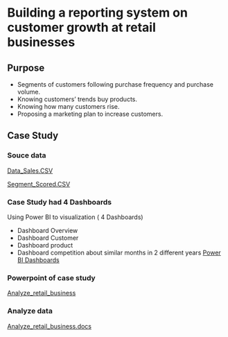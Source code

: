 
# Building a reporting system on customer growth at retail businesses    
## Purpose
-	Segments of customers following purchase frequency and purchase volume.
-	Knowing customers’ trends buy products.
-	Knowing how many customers rise.
-	Proposing a marketing plan to increase customers.



## Case Study 
### Souce data
[Data_Sales.CSV](https://docs.google.com/spreadsheets/d/1-AjY1pVNZ1FzeSZXW5RXUIw6OBWnaJp9sDVLodI97ZE/edit?usp=sharing)

[Segment_Scored.CSV](https://docs.google.com/spreadsheets/d/1YuYzDN6RmT8nRKVgkO3PKzOrKFY216Fcg-xrdH99e0Q/edit?usp=sharing)

### Case Study had 4 Dashboards
Using Power BI to visualization ( 4 Dashboards)
-	Dashboard Overview
-	Dashboard Customer
-	Dashboard product
-	Dashboard competition about similar months in 2 different years
[Power BI Dashboards](https://app.powerbi.com/groups/me/reports/a89b5f07-2484-400e-bf05-f1141ef69a4c/ReportSection?experience=power-bi)
### Powerpoint of case study 
[Analyze_retail_business](https://docs.google.com/presentation/d/1BhxC_kuog6V7AG8K9P5k9SuprtTnIi33DwYiD7qVX2M/edit?usp=sharing)

### Analyze data 
[Analyze_retail_business.docs](https://docs.google.com/document/d/1oZMvRX9kA1JPQdu-Fyk51i-1Uq7mBpWWHbE8fZzIBlU/edit?usp=sharing)
